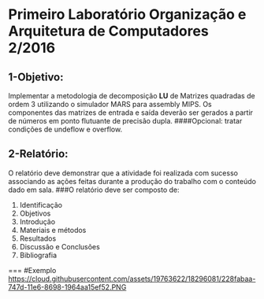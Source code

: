 # Primeiro Laboratório Organização e Arquitetura de Computadores 2/2016


## 1-Objetivo:
Implementar a metodologia de decomposição **LU** de Matrizes quadradas de ordem 3 utilizando o simulador MARS para assembly MIPS. Os componentes das matrizes de entrada e saída deverão ser gerados a partir de números em ponto flutuante de precisão dupla.
####Opcional: tratar condições de undeflow e overflow.
## 2-Relatório:
O relatório deve demonstrar que a atividade foi realizada com sucesso associando as ações feitas durante a produção do trabalho com o conteúdo dado em sala.
###O relatório deve ser composto de:
1. Identificação
2. Objetivos
3. Introdução
4. Materiais e métodos
5. Resultados
6. Discussão e Conclusões
7. Bibliografia

===
#Exemplo
https://cloud.githubusercontent.com/assets/19763622/18296081/228fabaa-747d-11e6-8698-1964aa15ef52.PNG
